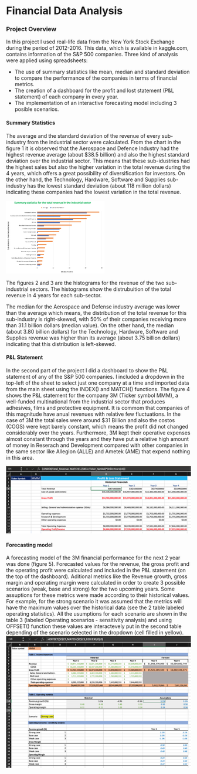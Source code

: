 # Financial Data Analysis

### **Project Overview**
In this project I used real-life data from the New York Stock Exchange during the period of 2012-2016. This data, which is available in kaggle.com, contains information of the S&P 500 companies. Three kind of analysis were applied using spreadsheets: 
- The use of summary statistics like mean, median and standard deviation to compare the performance of the companies in terms of financial metrics.
- The creation of a dashboard for the profit and lost statement (P&L statement) of each company in every year. 
- The implementation of an interactive forecasting model including 3 posible scenarios. 

#### **Summary Statistics**

The average and the standard deviation of the revenue of every sub-industry from the industrial sector were calculated. From the chart in the figure 1 it is observed that the Aerospace and Defence Industry had the highest revenue average (about $38.5 billion) and also the highest standard deviation over the industrial sector. This means that these sub-idustries had the highest sales but also the higher variation in the total revenue during the 4 years, which offers a great possibility of diversification for investors. 
On the other hand, the Technology, Hardware, Software and Supplies sub-industry has the lowest standard deviation (about 118 million dollars) indicating these companies had the lowest variation in the total revenue.

<img src="https://github.com/jorgeUnas/Financial_Analysis/blob/main/Summary_Statistics.png" alt="Summary Statistics" height="200"> 

The figures 2 and 3 are the histograms for the revenue of the two sub-industrial sectors. The histograms show the distrubuition of the total revenue in 4 years for each sub-sector.

The median for the Aerospace and Defense industry average was lower than the average which means, the distribution of the total revenue for this sub-industry is right-skewed, with 50% of their companies receiving more than 31.1 billion dollars (median value). On the other hand, the median (about 3.80 billion dollars) for the Technology, Hardware, Software and Supplies revenue was higher than its average (about 3.75 billion dollars) indicating that this distribution is left-skewed.

#### **P&L Statement**
In the second part of the project I did a dashboard to show the P&L statement of any of the S&P 500 companies. I included a dropdown in the top-left of the sheet to select just one company at a time and imported data from the main sheet using the INDEX() and MATCH() functions. The figure 4 shows the P&L statement for the company 3M (Ticker symbol MMM), a well-funded multinational from the industrial sector that produces adhesives, films and protective equipment. It is commom that companies of this magnitude have anual revenues with relative few fluctuations. In the case of 3M the total sales were around $31 Billion and also the costos (COGS) were kept barely constant, which means the profit did not changed considerably over the years. Furthermore, 3M kept their operative expenses almost constant through the years and they have put a relative high amount of money in Reserach and Development compared with other companies in the same sector like Allegion (ALLE) and Ametek (AME) that expend nothing in this area. 

<img src="https://github.com/jorgeUnas/Financial_Analysis/blob/main/P%26L_Statement_3M.png" alt="P&L Statement"> 

#### **Forecasting model** 
A forecasting model of the 3M financial performance for the next 2 year was done (figure 5). Forecasted values for the revenue, the gross profit and the operating profit were calculated and included in the P&L statement (on the top of the dashboard). Aditional metrics like the Revenue growth, gross margin and operating margin were calculated in order to create 3 possible scenarios (weak, base and strong) for the two upcoming years. Some assuptions for these metrics were made according to their historical values. For example, for the strong scenario it was assumed that the metrics will have the maximum values over the historical data (see the 2 table labeled operating statistics). All the usumptions for each scenario are shown in the table 3 (labeled Operating scenarios - sensitivity analysis) and using OFFSET() function these values are interactevely put in the second table depending of the scenario selected in the dropdown (cell filled in yellow).  
<img src="https://github.com/jorgeUnas/Financial_Analysis/blob/main/Forecasting_Model_3MM.png" alt="Forecasting model"> 


